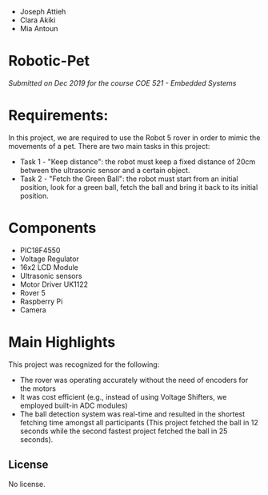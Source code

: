 - Joseph Attieh
- Clara Akiki
- Mia Antoun


# Robotic-Pet

_Submitted on Dec 2019 for the course COE 521 - Embedded Systems_

# Requirements:

In this project, we are required to use the Robot 5 rover in order to mimic the movements of a pet. There are two main tasks in this project:
- Task 1 - "Keep distance": the robot must keep a fixed distance of 20cm between the ultrasonic sensor and a certain object.
- Task 2 - "Fetch the Green Ball": the robot must start from an initial position, look for a green ball, fetch the ball and bring it back to its initial position.
 


# Components
- PIC18F4550	
- Voltage Regulator	
- 16x2 LCD Module	
- Ultrasonic sensors
- Motor Driver UK1122	
- Rover 5	
- Raspberry Pi
- Camera 

# Main Highlights
This project was recognized for the following:
- The rover was operating accurately without the need of encoders for the motors
- It was cost efficient (e.g., instead of using Voltage Shifters, we employed built-in ADC modules)
- The ball detection system was real-time and resulted in the shortest fetching time amongst all participants (This project fetched the ball in 12 seconds  while the second fastest project fetched the ball in 25 seconds). 

## License
No license.
